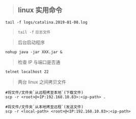 > ## linux 实用命令

```shell
tail -f logs/catalina.2019-01-08.log
```

> `tail -f` `日志文件`

> 后台启动程序

```shell
nohup java -jar XXX.jar &
```

> 检查 IP 与端口是否通

```shell
telnet localhost 22
```

> 两台 linux 之间拷贝文件

```shell
#将文件/文件夹`从远程拷至本地`(下载文件)
scp -r <root>@<IP:192.168.10.83>:<ip-path> .

#将文件/文件夹`从本地拷至远程`(发送文件)
scp -r <local-path> <root>@<IP:192.168.10.83>:<ip-path>
```

